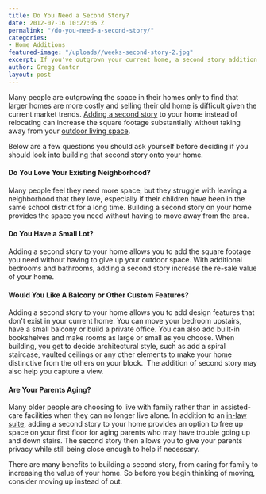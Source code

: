 ```yaml
---
title: Do You Need a Second Story?
date: 2012-07-16 10:27:05 Z
permalink: "/do-you-need-a-second-story/"
categories:
- Home Additions
featured-image: "/uploads//weeks-second-story-2.jpg"
excerpt: If you've outgrown your current home, a second story addition can be a great option. Here are few questions to ask before building a second story in San Diego.
author: Gregg Cantor
layout: post
---
```


Many people are outgrowing the space in their homes only to find that larger homes are more costly and selling their old home is difficult given the current market trends. [Adding a second story](/san-diego-second-story-addition) to your home instead of relocating can increase the square footage substantially without taking away from your [outdoor living space](/san-diego-outdoor-living-space-design).

Below are a few questions you should ask yourself before deciding if you should look into building that second story onto your home.

#### Do You Love Your Existing Neighborhood?

Many people feel they need more space, but they struggle with leaving a neighborhood that they love, especially if their children have been in the same school district for a long time. Building a second story on your home provides the space you need without having to move away from the area.

#### Do You Have a Small Lot?

Adding a second story to your home allows you to add the square footage you need without having to give up your outdoor space. With additional bedrooms and bathrooms, adding a second story increase the re-sale value of your home.

#### Would You Like A Balcony or Other Custom Features?

Adding a second story to your home allows you to add design features that don't exist in your current home. You can move your bedroom upstairs, have a small balcony or build a private office. You can also add built-in bookshelves and make rooms as large or small as you choose. When building, you get to decide architectural style, such as add a spiral staircase, vaulted ceilings or any other elements to make your home distinctive from the others on your block.  The addition of second story may also help you capture a view.

#### Are Your Parents Aging?

Many older people are choosing to live with family rather than in assisted-care facilities when they can no longer live alone. In addition to an [in-law suite](/san-diego-in-law-suites), adding a second story to your home provides an option to free up space on your first floor for aging parents who may have trouble going up and down stairs. The second story then allows you to give your parents privacy while still being close enough to help if necessary.

There are many benefits to building a second story, from caring for family to increasing the value of your home. So before you begin thinking of moving, consider moving up instead of out.
